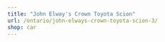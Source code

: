 ```yaml
---
title: "John Elway's Crown Toyota Scion"
url: /ontario/john-elways-crown-toyota-scion-3/
shop: car
---
```

